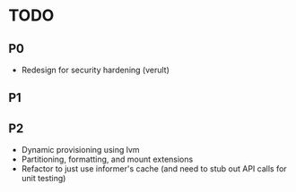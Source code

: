 # TODO

## P0
* Redesign for security hardening (verult)

## P1

## P2
* Dynamic provisioning using lvm
* Partitioning, formatting, and mount extensions
* Refactor to just use informer's cache (and need to stub out API calls for unit
  testing)
